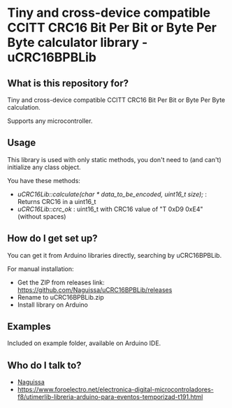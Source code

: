 # Tiny and cross-device compatible CCITT CRC16 Bit Per Bit or Byte Per Byte calculator library - uCRC16BPBLib #

## What is this repository for? ##

Tiny and cross-device compatible CCITT CRC16 Bit Per Bit or Byte Per Byte calculation.

Supports any microcontroller.



## Usage ##

This library is used with only static methods, you don't need to (and can't) initialize any class object.

You have these methods:
 - *uCRC16Lib::calculate(char * data_to_be_encoded, uint16_t size);* : Returns CRC16 in a uint16_t
 - *uCRC16Lib::crc_ok* : uint16_t with CRC16 value of "T 0xD9 0xE4" (without spaces)

## How do I get set up? ##

You can get it from Arduino libraries directly, searching by uCRC16BPBLib.

For manual installation:

 * Get the ZIP from releases link: https://github.com/Naguissa/uCRC16BPBLib/releases
 * Rename to uCRC16BPBLib.zip
 * Install library on Arduino

## Examples ##

Included on example folder, available on Arduino IDE.



## Who do I talk to? ##

 * [Naguissa](https://github.com/Naguissa)
 * https://www.foroelectro.net/electronica-digital-microcontroladores-f8/utimerlib-libreria-arduino-para-eventos-temporizad-t191.html

